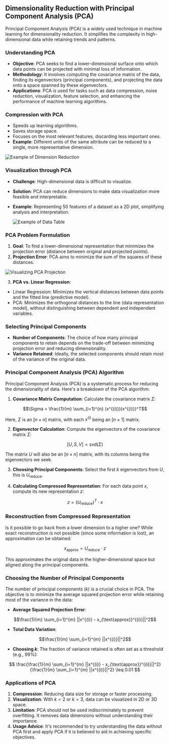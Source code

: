## Dimensionality Reduction with Principal Component Analysis (PCA)

Principal Component Analysis (PCA) is a widely used technique in machine learning for dimensionality reduction. It simplifies the complexity in high-dimensional data while retaining trends and patterns.

### Understanding PCA

- **Objective**: PCA seeks to find a lower-dimensional surface onto which data points can be projected with minimal loss of information.
- **Methodology**: It involves computing the covariance matrix of the data, finding its eigenvectors (principal components), and projecting the data onto a space spanned by these eigenvectors.
- **Applications**: PCA is used for tasks such as data compression, noise reduction, visualization, feature selection, and enhancing the performance of machine learning algorithms.

### Compression with PCA

- Speeds up learning algorithms.
- Saves storage space.
- Focuses on the most relevant features, discarding less important ones.
- **Example**: Different units of the same attribute can be reduced to a single, more representative dimension.

![Example of Dimension Reduction](https://github.com/djeada/Stanford-Machine-Learning/blob/main/slides/resources/compression_units.png)

### Visualization through PCA

- **Challenge**: High-dimensional data is difficult to visualize.
- **Solution**: PCA can reduce dimensions to make data visualization more feasible and interpretable.
- **Example**: Representing 50 features of a dataset as a 2D plot, simplifying analysis and interpretation.

  ![Example of Data Table](https://github.com/djeada/Stanford-Machine-Learning/blob/main/slides/resources/table.png)

### PCA Problem Formulation

1. **Goal**: To find a lower-dimensional representation that minimizes the projection error (distance between original and projected points).
2. **Projection Error**: PCA aims to minimize the sum of the squares of these distances.

 ![Visualizing PCA Projection](https://github.com/djeada/Stanford-Machine-Learning/blob/main/slides/resources/pca.png)

3. **PCA vs. Linear Regression**:
   
- Linear Regression: Minimizes the vertical distances between data points and the fitted line (predictive model).
- PCA: Minimizes the orthogonal distances to the line (data representation model), without distinguishing between dependent and independent variables.

### Selecting Principal Components

- **Number of Components**: The choice of how many principal components to retain depends on the trade-off between minimizing projection error and reducing dimensionality.
- **Variance Retained**: Ideally, the selected components should retain most of the variance of the original data.

### Principal Component Analysis (PCA) Algorithm

Principal Component Analysis (PCA) is a systematic process for reducing the dimensionality of data. Here's a breakdown of the PCA algorithm:

1. **Covariance Matrix Computation**: Calculate the covariance matrix $\Sigma$:

$$\Sigma = \frac{1}{m} \sum_{i=1}^{n} (x^{(i)})(x^{(i)})^T$$
   
Here, $\Sigma$ is an $[n \times n]$ matrix, with each $x^{(i)}$ being an $[n \times 1]$ matrix.

2. **Eigenvector Calculation**: Compute the eigenvectors of the covariance matrix $\Sigma$:

$$
[U,S,V] = \text{svd}(\Sigma)
$$
   
The matrix $U$ will also be an $[n \times n]$ matrix, with its columns being the eigenvectors we seek.

3. **Choosing Principal Components**: Select the first $k$ eigenvectors from $U$, this is $U_{\text{reduce}}$.

4. **Calculating Compressed Representation**: For each data point $x$, compute its new representation $z$:
 
$$z = (U_{\text{reduce}})^T \cdot x$$

### Reconstruction from Compressed Representation

Is it possible to go back from a lower dimension to a higher one? While exact reconstruction is not possible (since some information is lost), an approximation can be obtained:

$$x_{\text{approx}} = U_{\text{reduce}} \cdot z$$

This approximates the original data in the higher-dimensional space but aligned along the principal components.

### Choosing the Number of Principal Components

The number of principal components ($k$) is a crucial choice in PCA. The objective is to minimize the average squared projection error while retaining most of the variance in the data:

- **Average Squared Projection Error**:

$$\frac{1}{m} \sum_{i=1}^{m} ||x^{(i)} - x_{\text{approx}}^{(i)}||^2$$

- **Total Data Variation**:

$$\frac{1}{m} \sum_{i=1}^{m} ||x^{(i)}||^2$$

- **Choosing $k$**:
  The fraction of variance retained is often set as a threshold (e.g., 99%):

$$
\frac{\frac{1}{m} \sum_{i=1}^{m} ||x^{(i)} - x_{\text{approx}}^{(i)}||^2}
{\frac{1}{m} \sum_{i=1}^{m} ||x^{(i)}||^2} 
\leq 0.01
$$

### Applications of PCA

1. **Compression**: Reducing data size for storage or faster processing.
2. **Visualization**: With $k=2$ or $k=3$, data can be visualized in 2D or 3D space.
3. **Limitation**: PCA should not be used indiscriminately to prevent overfitting. It removes data dimensions without understanding their importance.
4. **Usage Advice**: It's recommended to try understanding the data without PCA first and apply PCA if it is believed to aid in achieving specific objectives.
